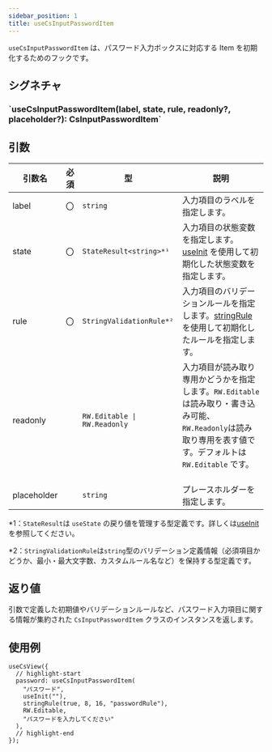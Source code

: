 ```yaml
---
sidebar_position: 1
title: useCsInputPasswordItem
---
```


`useCsInputPasswordItem` は、パスワード入力ボックスに対応する Item を初期化するためのフックです。

## シグネチャ

<h3>`useCsInputPasswordItem(label, state, rule, readonly?, placeholder?): CsInputPasswordItem`</h3>

## 引数

| 引数名      | 必須 | 型                           | 説明                                                                                                                                                              |
| ----------- | ---- | ---------------------------- | ----------------------------------------------------------------------------------------------------------------------------------------------------------------- |
| label       | 〇   | `string`                     | 入力項目のラベルを指定します。                                                                                                                                    |
| state       | 〇   | `StateResult<string>*¹`      | 入力項目の状態変数を指定します。[useInit](../helper-function/useInit.md) を使用して初期化した状態変数を指定します。                                               |
| rule        | 〇   | `StringValidationRule*²`     | 入力項目のバリデーションルールを指定します。[stringRule](../helper-function/stringRule.md)を使用して初期化したルールを指定します。                                |
| readonly    |      | `RW.Editable \| RW.Readonly` | 入力項目が読み取り専用かどうかを指定します。`RW.Editable` は読み取り・書き込み可能、`RW.Readonly`は読み取り専用を表す値です。デフォルトは `RW.Editable` です。 　 |
| placeholder |      | `string`                     | プレースホルダーを指定します。                                                                                                                                    |

\*1：`StateResult`は `useState` の戻り値を管理する型定義です。詳しくは[useInit](../helper-function/useInit.md)を参照してください。

\*2：`StringValidationRule`は`string`型のバリデーション定義情報（必須項目かどうか、最小・最大文字数、カスタムルール名など）を保持する型定義です。

## 返り値

引数で定義した初期値やバリデーションルールなど、パスワード入力項目に関する情報が集約された `CsInputPasswordItem` クラスのインスタンスを返します。

## 使用例

```tsx
useCsView({
  // highlight-start
  password: useCsInputPasswordItem(
    "パスワード",
    useInit(""),
    stringRule(true, 8, 16, "passwordRule"),
    RW.Editable,
    "パスワードを入力してください"
  ),
  // highlight-end
});
```
